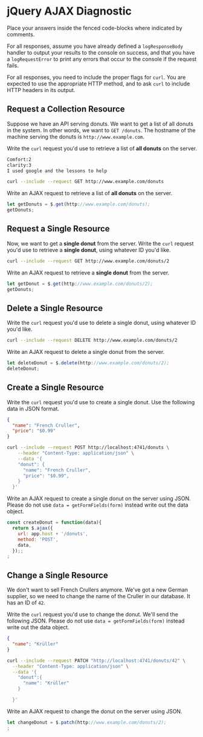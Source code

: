 # jQuery AJAX Diagnostic

Place your answers inside the fenced code-blocks where indicated by comments.

For all responses,  assume you have already defined a `logResponseBody` handler
to output your results to the console on success, and that you have a
`logRequestError` to print any errors that occur to the console if the request
fails.

For all responses, you need to include the proper flags for `curl`. You are
expected to use the appropriate HTTP method, and to ask `curl` to include HTTP
headers in its output.

## Request a Collection Resource

Suppose we have an API serving donuts. We want to get a list of all donuts in
the system. In other words, we want to `GET /donuts`. The hostname of the
machine serving the donuts is `http://www.example.com`.

Write the `curl` request you'd use to retrieve a list of **all donuts** on the
server.

```sh
Comfort:2
clarity:3
I used google and the lessons to help

curl --include --request GET http://www.example.com/donuts

```

Write an AJAX request to retrieve a list of **all donuts** on the server.

```js
let getDonuts = $.get(http://www.example.com/donuts);
getDonuts;
```

## Request a Single Resource

Now, we want to get a **single donut** from the server. Write the `curl` request
you'd use to retrieve a **single donut**, using whatever ID you'd like.

```sh
curl --include --request GET http://www.example.com/donuts/2
```

Write an AJAX request to retrieve a **single donut** from the server.

```js
let getDonut = $.get(http://www.example.com/donuts/2);
getDonuts;
```

## Delete a Single Resource

Write the `curl` request you'd use to delete a single donut, using whatever
ID you'd like.

```sh
curl --include --request DELETE http://www.example.com/donuts/2
```

Write an AJAX request to delete a single donut from the server.

```js
let deleteDonut = $.delete(http://www.example.com/donuts/2);
deleteDonut;
```

## Create a Single Resource

Write the `curl` request you'd use to create a single donut. Use the following
data in JSON format.

```json
{
  "name": "French Cruller",
  "price": "$0.99"
}
```

```sh
curl --include --request POST http://localhost:4741/donuts \
    --header "Content-Type: application/json" \
    --data '{
    "donut": {
      "name": "French Cruller",
      "price": "$0.99",
    }
  }'
```

Write an AJAX request to create a single donut on the server using JSON. Please
do not use `data = getFormFields(form)` instead write out the data object.

```js
const createDonut = function(data){
  return $.ajax({
    url: app.host + '/donuts',
    method: 'POST',
    data,
  });;
;
```

## Change a Single Resource

We don't want to sell French Crullers anymore. We've got a new German supplier,
so we need to change the name of the Cruller in our database. It has an ID of
`42`.

Write the `curl` request you'd use to change the donut. We'll send the following
JSON. Please do not use `data = getFormFields(form)` instead write out the data
object.

```json
{
  "name": "Krüller"
}
```

```sh
curl --include --request PATCH "http://localhost:4741/donuts/42" \
  --header "Content-Type: application/json" \
  --data '{
    "donut":{
      "name": "Krüller"
    }

  }'
```

Write an AJAX request to change the donut on the server using JSON.

```js
let changeDonut = $.patch(http://www.example.com/donuts/2);
;
```
